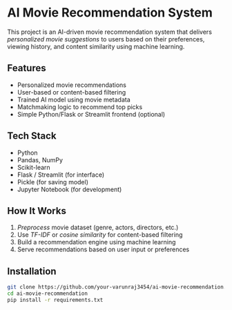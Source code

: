 # AI Movie Recommendation System

This project is an AI-driven movie recommendation system that delivers *personalized movie suggestions* to users based on their preferences, viewing history, and content similarity using machine learning.

## Features

- Personalized movie recommendations
- User-based or content-based filtering
- Trained AI model using movie metadata
- Matchmaking logic to recommend top picks
- Simple Python/Flask or Streamlit frontend (optional)

## Tech Stack

- Python
- Pandas, NumPy
- Scikit-learn
- Flask / Streamlit (for interface)
- Pickle (for saving model)
- Jupyter Notebook (for development)

## How It Works

1. *Preprocess* movie dataset (genre, actors, directors, etc.)
2. Use *TF-IDF* or *cosine similarity* for content-based filtering
3. Build a recommendation engine using machine learning
4. Serve recommendations based on user input or preferences

## Installation

```bash
git clone https://github.com/your-varunraj3454/ai-movie-recommendation.git
cd ai-movie-recommendation
pip install -r requirements.txt
